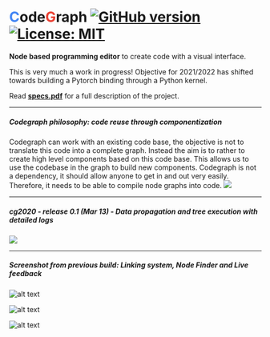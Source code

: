 
# <span style="color:#4285f4">C</span>ode<span style="color:#ea4335">G</span>raph [![GitHub version](https://img.shields.io/static/v1?label=version&message=cg2020&color=green)](https://badge.fury.io/gh/WonJunior%2FCodeGraph)[](https://reposs.herokuapp.com/?path=WonJunior/CodeGraph&color=ff69b4) [![License: MIT](https://img.shields.io/badge/License-MIT-yellow.svg)](https://opensource.org/licenses/MIT)

**Node based programming editor** to create code with a visual interface.

This is very much a work in progress! Objective for 2021/2022 has shifted towards building a Pytorch binding through a Python kernel.

Read **[specs.pdf](./specs.pdf)** for a full description of the project.

---

##### Codegraph philosophy: code reuse through componentization

Codegraph can work with an existing code base, the objective is not to translate this code into a complete graph. Instead the aim is to rather to create high level components based on this code base. This allows us to use the codebase in the graph to build new components. Codegraph is not a dependency, it should allow anyone to get in and out very easily. Therefore, it needs to be able to compile node graphs into code.
![](https://i.ibb.co/DrnQ3Q4/process.png)

---

##### cg2020 - release 0.1 (Mar 13) - Data propagation and tree execution with detailed logs

![](https://i.ibb.co/pZND4x9/releaseA.png)

---

##### Screenshot from previous build: Linking system, Node Finder and Live feedback

![alt text](https://image.ibb.co/iswbep/first.png)

![alt text](https://image.ibb.co/bZtyc9/finder.png)

![alt text](https://image.ibb.co/ezvpjp/action.png)

